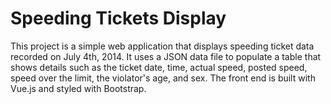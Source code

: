 # Speeding Tickets Display

This project is a simple web application that displays speeding ticket data recorded on July 4th, 2014. It uses a JSON data file to populate a table that shows details such as the ticket date, time, actual speed, posted speed, speed over the limit, the violator's age, and sex. The front end is built with Vue.js and styled with Bootstrap.
